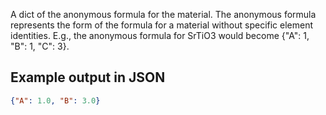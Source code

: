 A dict of the anonymous formula for the material. The anonymous formula 
represents the form of the formula for a material without specific element
identities. E.g., the anonymous formula for SrTiO3 would become {"A": 1, "B": 1, "C": 3}.

## Example output in JSON

```json
{"A": 1.0, "B": 3.0}
```